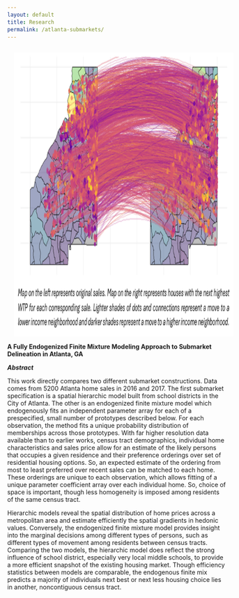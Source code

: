 ```yaml
---
layout: default
title: Research
permalink: /atlanta-submarkets/
---
```


<img style="width=650px;height=651px;float:left;padding:15px;"
src="/images/atlanta_submarkets_2.PNG" alt="" width="650" height="651"> 


**A Fully Endogenized Finite Mixture Modeling Approach to Submarket Delineation in Atlanta, GA** 

***Abstract*** 

This work directly compares two different submarket constructions. Data comes from 5200 Atlanta home sales in 2016 and 2017. The first submarket specification is a spatial hierarchic model built from school districts in the City of Atlanta. The other is an endogenized finite mixture model which endogenously fits an independent parameter array for each of a prespecified, small number of prototypes described below. For each observation, the method fits a unique probability distribution of memberships across those prototypes. With far higher resolution data available than to earlier works, census tract demographics, individual home characteristics and sales price allow for an estimate of the likely persons that occupies a given residence and their preference orderings over set of residential housing options. So, an expected estimate of the ordering from most to least preferred over recent sales can be matched to each home.  These orderings are unique to each observation, which allows fitting of a unique parameter coefficient array over each individual home. So, choice of space is important, though less homogeneity is imposed among residents of the same census tract. 

Hierarchic models reveal the spatial distribution of home prices across a metropolitan area and estimate efficiently the spatial gradients in hedonic values. Conversely, the endogenized finite mixture model provides insight into the marginal decisions among different types of persons, such as different types of movement among residents between census tracts. Comparing the two models, the hierarchic model does reflect the strong influence of school district, especially very local middle schools, to provide a more efficient snapshot of the existing housing market. Though efficiency statistics between models are comparable, the endogenous finite mix predicts a majority of individuals next best or next less housing choice lies in another, noncontiguous census tract. 
